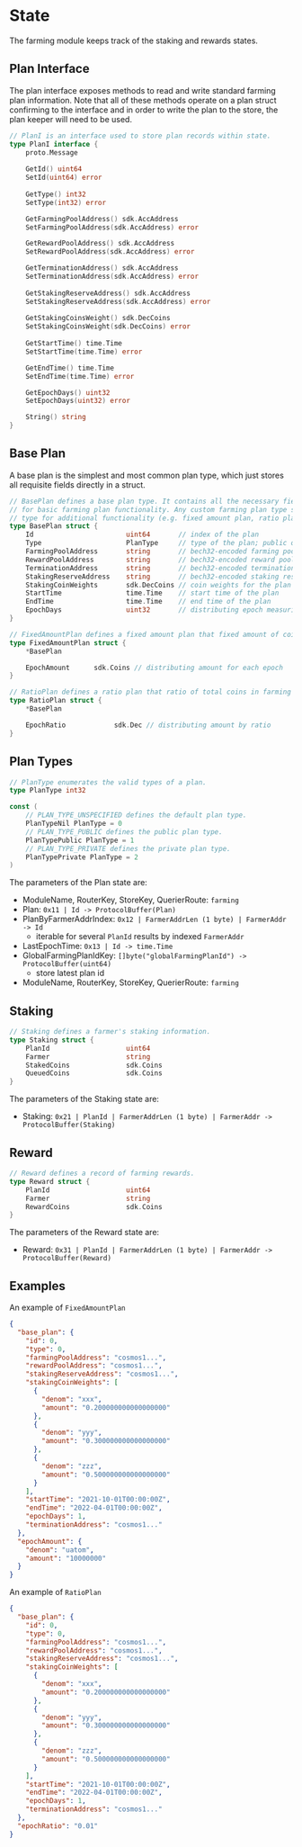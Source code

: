<!-- order: 2 -->

 # State

The farming module keeps track of the staking and rewards states.

## Plan Interface

The plan interface exposes methods to read and write standard farming plan information. Note that all of these methods operate on a plan struct confirming to the interface and in order to write the plan to the store, the plan keeper will need to be used. 

```go
// PlanI is an interface used to store plan records within state.
type PlanI interface {
    proto.Message
    
    GetId() uint64
    SetId(uint64) error
    
    GetType() int32
    SetType(int32) error

    GetFarmingPoolAddress() sdk.AccAddress
    SetFarmingPoolAddress(sdk.AccAddress) error

    GetRewardPoolAddress() sdk.AccAddress
    SetRewardPoolAddress(sdk.AccAddress) error

    GetTerminationAddress() sdk.AccAddress
    SetTerminationAddress(sdk.AccAddress) error
    
    GetStakingReserveAddress() sdk.AccAddress
    SetStakingReserveAddress(sdk.AccAddress) error
        
    GetStakingCoinsWeight() sdk.DecCoins
    SetStakingCoinsWeight(sdk.DecCoins) error
    
    GetStartTime() time.Time
    SetStartTime(time.Time) error

    GetEndTime() time.Time
    SetEndTime(time.Time) error

    GetEpochDays() uint32
    SetEpochDays(uint32) error

    String() string
}
```

## Base Plan

A base plan is the simplest and most common plan type, which just stores all requisite fields directly in a struct.

```go
// BasePlan defines a base plan type. It contains all the necessary fields
// for basic farming plan functionality. Any custom farming plan type should extend this
// type for additional functionality (e.g. fixed amount plan, ratio plan).
type BasePlan struct {
    Id                       uint64       // index of the plan
    Type                     PlanType     // type of the plan; public or private
    FarmingPoolAddress       string       // bech32-encoded farming pool address
    RewardPoolAddress        string       // bech32-encoded reward pool address
    TerminationAddress       string       // bech32-encoded termination address
    StakingReserveAddress    string       // bech32-encoded staking reserve address
    StakingCoinWeights       sdk.DecCoins // coin weights for the plan
    StartTime                time.Time    // start time of the plan
    EndTime                  time.Time    // end time of the plan
    EpochDays                uint32       // distributing epoch measuring in days
}
```

```go
// FixedAmountPlan defines a fixed amount plan that fixed amount of coins are distributed for every epoch day.
type FixedAmountPlan struct {
    *BasePlan

    EpochAmount      sdk.Coins // distributing amount for each epoch
}
```

```go
// RatioPlan defines a ratio plan that ratio of total coins in farming pool address is distributed for every epoch day.
type RatioPlan struct {
    *BasePlan

    EpochRatio            sdk.Dec // distributing amount by ratio
}
```
## Plan Types

```go
// PlanType enumerates the valid types of a plan.
type PlanType int32

const (
    // PLAN_TYPE_UNSPECIFIED defines the default plan type.
    PlanTypeNil PlanType = 0
    // PLAN_TYPE_PUBLIC defines the public plan type.
    PlanTypePublic PlanType = 1
    // PLAN_TYPE_PRIVATE defines the private plan type.
    PlanTypePrivate PlanType = 2
)
```

The parameters of the Plan state are:

- ModuleName, RouterKey, StoreKey, QuerierRoute: `farming`
- Plan: `0x11 | Id -> ProtocolBuffer(Plan)`
- PlanByFarmerAddrIndex: `0x12 | FarmerAddrLen (1 byte) | FarmerAddr -> Id`
    - iterable for several `PlanId` results by indexed `FarmerAddr`
- LastEpochTime: `0x13 | Id -> time.Time`
- GlobalFarmingPlanIdKey: `[]byte("globalFarmingPlanId") -> ProtocolBuffer(uint64)`
    - store latest plan id
- ModuleName, RouterKey, StoreKey, QuerierRoute: `farming`


## Staking

```go
// Staking defines a farmer's staking information.
type Staking struct {
    PlanId                   uint64
    Farmer                   string
    StakedCoins              sdk.Coins
    QueuedCoins              sdk.Coins
}
```

The parameters of the Staking state are:

- Staking: `0x21 | PlanId | FarmerAddrLen (1 byte) | FarmerAddr -> ProtocolBuffer(Staking)`

## Reward

```go
// Reward defines a record of farming rewards.
type Reward struct {
    PlanId                   uint64
    Farmer                   string
    RewardCoins              sdk.Coins
}
```

The parameters of the Reward state are:

- Reward: `0x31 | PlanId | FarmerAddrLen (1 byte) | FarmerAddr -> ProtocolBuffer(Reward)`

## Examples 

An example of `FixedAmountPlan`

```json
{
  "base_plan": {
    "id": 0,
    "type": 0,
    "farmingPoolAddress": "cosmos1...",
    "rewardPoolAddress": "cosmos1...",
    "stakingReserveAddress": "cosmos1...",
    "stakingCoinWeights": [
      {
        "denom": "xxx",
        "amount": "0.200000000000000000"
      },
      {
        "denom": "yyy",
        "amount": "0.300000000000000000"
      },
      {
        "denom": "zzz",
        "amount": "0.500000000000000000"
      }
    ],
    "startTime": "2021-10-01T00:00:00Z",
    "endTime": "2022-04-01T00:00:00Z",
    "epochDays": 1,
    "terminationAddress": "cosmos1..."
  },
  "epochAmount": {
    "denom": "uatom",
    "amount": "10000000"
  }
}
```

An example of `RatioPlan`

```json
{
  "base_plan": {
    "id": 0,
    "type": 0,
    "farmingPoolAddress": "cosmos1...",
    "rewardPoolAddress": "cosmos1...",
    "stakingReserveAddress": "cosmos1...",
    "stakingCoinWeights": [
      {
        "denom": "xxx",
        "amount": "0.200000000000000000"
      },
      {
        "denom": "yyy",
        "amount": "0.300000000000000000"
      },
      {
        "denom": "zzz",
        "amount": "0.500000000000000000"
      }
    ],
    "startTime": "2021-10-01T00:00:00Z",
    "endTime": "2022-04-01T00:00:00Z",
    "epochDays": 1,
    "terminationAddress": "cosmos1..."
  },
  "epochRatio": "0.01"
}
```




